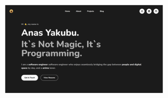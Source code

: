 <a href="https://anasyakubu.vercel.app" target="_blank">
<img src="/src/assets/portifiolo-1.png" alt="Preview">
</a>
